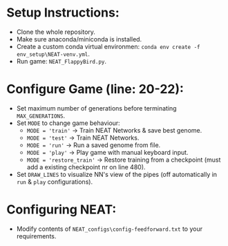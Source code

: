  # Setup Instructions:
 * Clone the whole repository.
 * Make sure anaconda/miniconda is installed.
 * Create a custom conda virtual environmen: `conda env create -f env_setup\NEAT-venv.yml`.
 * Run game: `NEAT_FlappyBird.py`.

 # Configure Game (line: 20-22):
 * Set maximum number of generations before terminating `MAX_GENERATIONS`.
 * Set `MODE` to change game behaviour:
    * `MODE = 'train'` → Train NEAT Networks & save best genome.
    * `MODE = 'test'` → Train NEAT Networks.
    * `MODE = 'run'` → Run a saved genome from file.
    * `MODE = 'play'` → Play game with manual keyboard input.
    * `MODE = 'restore_train'` → Restore training from a checkpoint (must add a existing checkpoint nr on line 480).
 * Set `DRAW_LINES` to visualize NN's view of the pipes (off automatically in `run` & `play` configurations).

 # Configuring NEAT:
 * Modify contents of `NEAT_configs\config-feedforward.txt` to your requirements.